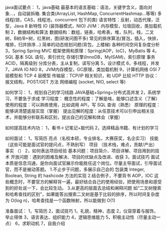 java面试要点：
1，java基础
    最基本的语言基础：语法，关键字含义，面向对象…，自动装拆箱.
    集合类(ArrayList, HashMap, ConcurrentHashmap…等等)
    多线程(锁，CAS，线程池，concurrent 包下的类)
    语言特性：反射，动态代理，泛型，Java 8 新特性
    IO (装饰器模式，NIO)
    JVM：内存模型，垃圾回收，类加载机制
2，数据结构和算法
    数据结构：数组，链表，哈希表，堆，队列，栈，二叉树，B树/B+树，红黑树，图(研发问图不多)
    常见的排序算法(冒泡，插入，快排，堆排，归并排序…)
    简单的动态规划问题(背包，上楼梯)
    各种时间空间复杂度分析
3，Spring Spring MVC
    框架使用和原理：Spring(AOP，IoC)，MyBatis 等
4，SQL
    基本 SQL 语句，索引优化
    存储引擎(InnoDB，MyISAM)，索引原理
    事务 ACID，隔离级别
    分库分表，主从复制，读写分离
5，设计模式
6，多线程，并发
7，JAVA IO NIO
8，JVM内存模型，GC原理，类加载机制
9，计算机网络
   OSI 7 层模型和 TCP 4 层模型
   传输层：TCP/IP 相关知识，和 UDP 比较
   HTTP 协议：报文结构，POST/GET 方法
   网络编程 (socket, NIO, select 等)

如何学习：
  1，规划自己的学习线路  JAVA基础+Spring+分布式高并发
  2，系统学习，不要急于求成
学习程度：
  概念性的程度：了解是啥，能够口述含义（了解）
  使用的程度：可以熟练使用，比如调用 API，写 SQL 查询（熟悉）
  原理的程度：能够讲清楚底层实现（掌握）
  提出见解的程度：从任意技术可以引申出相关技术，并能够分析联系和区别，提出自己的见解和体会（掌握）

如何提高技术内功：
  1，看书＋记笔记+敲代码
  2，选择精品书籍、有计划的学习

如何面试：
  1，写简历
     亮点（名校本硕，专业排名，大赛获奖，名企实习）
     技能（这些可能是面试官的提问点，不熟别写）
     项目 （技术栈，难点，贡献/产出）
     事实 （）
  2，如何表达项目经验
     基本问题：项目简介、项目详解、项目用到的技术
     开放问题：遇到的困难及解决、项目的优缺点及改进、收获
  3，面试技巧
     面试本质是信息沟通，是你向面试官展示你能胜任这个岗位。尽量主导面试，引导面试官，而不是被动答题。
     1.不止步于问题，多展示自己会的
        包装类 Integer, Boolean, String 的 hashcode 方法的实现
     2.结合例子，不要背书
         AOP，IOC 这些概念时，不要官方的解释背一遍，最好结合自己的使用经验，把使用场景和感受到的好处说一下，会比较生动。
     3.从更高的层面去总结和阐释问题
         如“二叉树搜索和哈希查找的区别”，如果能答出搜索二叉树是基于比较的排序，所以时间复杂度为 O(log n)，哈希查找是一个函数映射，所以能做到 O(1)
         
准备面试：
  1，写简历
  2，面试技巧
        1，礼貌，精神，态度
        2，仪容穿着与服饰，举止得体
        3，语言表达、组织能力
        4，逻辑思维能力
        5，积极主动性（尽量主动一点）
        6，求职动机
        7，自我介绍







